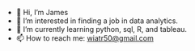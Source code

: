 - 👋 Hi, I’m James
- 👀 I’m interested in finding a job in data analytics.  
- 🌱 I’m currently learning python, sql, R, and tableau.
- 📫 How to reach me: wiatr50@gmail.com



<!---
Chthonic09/Chthonic09 is a ✨ special ✨ repository because its `README.md` (this file) appears on your GitHub profile.
You can click the Preview link to take a look at your changes.
--->
